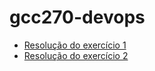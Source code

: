# gcc270-devops

- [Resolução do exercício 1](exercicio-1)
- [Resolução do exercício 2](exercicio-2)
